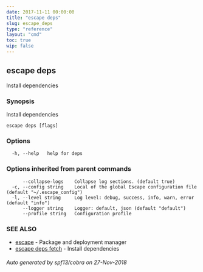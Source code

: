 ```yaml
---
date: 2017-11-11 00:00:00
title: "escape deps"
slug: escape_deps
type: "reference"
layout: "cmd"
toc: true
wip: false
---
```

## escape deps

Install dependencies

### Synopsis


Install dependencies

```
escape deps [flags]
```

### Options

```
  -h, --help   help for deps
```

### Options inherited from parent commands

```
      --collapse-logs    Collapse log sections. (default true)
  -c, --config string    Local of the global Escape configuration file (default "~/.escape_config")
  -l, --level string     Log level: debug, success, info, warn, error (default "info")
      --logger string    Logger: default, json (default "default")
      --profile string   Configuration profile
```

### SEE ALSO
* [escape](../escape/)	 - Package and deployment manager
* [escape deps fetch](../escape_deps_fetch/)	 - Install dependencies

###### Auto generated by spf13/cobra on 27-Nov-2018

